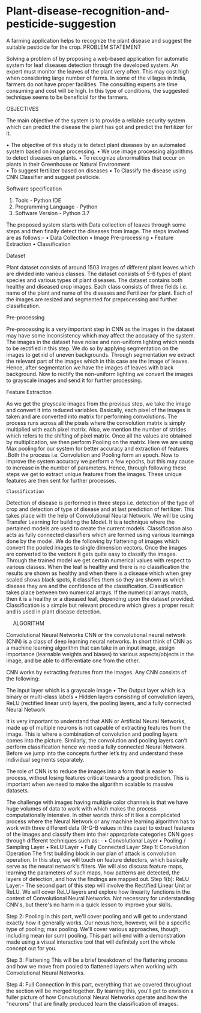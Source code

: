# Plant-disease-recognition-and-pesticide-suggestion
A farming application helps to recognize the plant disease and suggest the suitable pesticide for the crop.
PROBLEM STATEMENT

Solving a problem of by proposing a web-based application for automatic system for leaf diseases detection through the developed system.  An expert must monitor the leaves of the plant very often. This may cost high when considering large number of farms. In some of the villages in India, farmers do not have proper facilities. The consulting experts are time consuming and cost will be high. In this type of conditions, the suggested technique seems to be beneficial for the farmers.     

OBJECTIVES
		
The main objective of the system is to provide a reliable security system which can predict the disease the plant has got and predict the fertilizer for it.

•	The objective of this study is to detect plant diseases by an automated system based on image processing.
•	We use image processing algorithms to detect diseases on plants.
•	To recognize abnormalities that occur on plants in their Greenhouse or Natural Environment  
•	To suggest fertilizer based on diseases
•	To Classify the disease using CNN Classifier and suggest pesticide.

 Software specification
	
1)	Tools - Python IDE
2)	Programming Language - Python
3)	Software Version - Python 3.7

The proposed system starts with Data collection of leaves through some steps and then finally detect the diseases from image. The steps involved are as follows:-
•	Data Collection
•	Image Pre-processing
•	Feature Extraction
•	Classification

Dataset

Plant dataset consists of around 1503 images of different plant leaves which are divided into various classes. The dataset consists of 5-6 types of plant species and various types of plant diseases. The dataset contains both healthy and diseased crop images. Each class consists of three fields i.e. name of the plant and name of the diseases and Fertilizer for plant. Each of the images are resized and segmented for preprocessing and further classification.

Pre-processing

Pre-processing is a very important step in CNN as the images in the dataset may have some inconsistency which may affect the accuracy of the system. The images in the dataset have noise and non-uniform lighting which needs to be rectified in this step. We do so by applying segmentation on the images to get rid of uneven backgrounds. Through segmentation we extract the relevant part of the images which in this case are the image of leaves. Hence, after segmentation we have the images of leaves with black background. Now to rectify the non-uniform lighting we convert the images to grayscale images and send it for further processing.






Feature Extraction

As we get the greyscale images from the previous step, we take the image and convert it into reduced variables. Basically, each pixel of the images is taken and are converted into matrix for performing convolutions. The process runs across all the pixels where the convolution matrix is simply multiplied with each pixel matrix. Also, we mention the number of strides which refers to the shifting of pixel matrix. Once all the values are obtained by multiplication, we then perform Pooling on the matrix. Here we are using Max pooling for our system for better accuracy and extraction of features .Both the process i.e. Convolution and Pooling form an epoch. Now to improve the system accuracy we perform a few epochs, but this may cause to increase in the number of parameters. Hence, through following these steps we get to extract unique features from the images. These unique features are then sent for further processes.

	
	Classification

Detection of disease is performed in three steps i.e. detection of the type of crop and detection of type of disease and at last prediction of fertilizer. This takes place with the help of Convolutional Neural Network. We will be using Transfer Learning for building the Model. It is a technique where the pertained models are used to create the current models. Classification also acts as fully connected classifiers which are formed using various learnings done by the model. We do the following by flattening of images which convert the pooled images to single dimension vectors. Once the images are converted to the vectors it gets quite easy to classify the images. Through the trained model we get certain numerical values with respect to various classes. When the leaf is healthy and there is no classification the results are shown as healthy and when there is a disease which when grey scaled shows black spots, it classifies them so they are shown as which disease they are and the confidence of the classification. Classification takes place between two numerical arrays. If the numerical arrays match, then it is a healthy or a diseased leaf, depending upon the dataset provided. Classification is a simple but relevant procedure which gives a proper result and is used in plant disease detection. 


 
ALGORITHM

Convolutional Neural Networks
CNN or the convolutional neural network (CNN) is a class of deep learning neural networks. In short think of CNN as a machine learning algorithm that can take in an input image, assign importance (learnable weights and biases) to various aspects/objects in the image, and be able to differentiate one from the other.

CNN works by extracting features from the images. Any CNN consists of the following:

The input layer which is a grayscale image
•	The Output layer which is a binary or multi-class labels
•	Hidden layers consisting of convolution layers, ReLU (rectified linear unit) layers, the pooling layers, and a fully connected Neural Network

It is very important to understand that ANN or Artificial Neural Networks, made up of multiple neurons is not capable of extracting features from the image. This is where a combination of convolution and pooling layers comes into the picture. Similarly, the convolution and pooling layers can’t perform classification hence we need a fully connected Neural Network. Before we jump into the concepts further let’s try and understand these individual segments separately.

The role of CNN is to reduce the images into a form that is easier to process, without losing features critical towards a good prediction. This is important when we need to make the algorithm scalable to massive datasets.

The challenge with images having multiple color channels is that we have huge volumes of data to work with which makes the process computationally intensive. In other worlds think of it like a complicated process where the Neural Network or any machine learning algorithm has to work with three different data (R-G-B values in this case) to extract features of the images and classify them into their appropriate categories
CNN goes through different techniques such as: -
•	Convolutional Layer
•	Pooling / Sampling Layer
•	ReLU Layer
•	Fully Connected Layer
Step 1: Convolution Operation
The first building block in our plan of attack is convolution operation. In this step, we will touch on feature detectors, which basically serve as the neural network's filters. We will also discuss feature maps, learning the parameters of such maps, how patterns are detected, the layers of detection, and how the findings are mapped out.
Step 1(b): ReLU Layer:- 
The second part of this step will involve the Rectified Linear Unit or ReLU. We will cover ReLU layers and explore how linearity functions in the context of Convolutional Neural Networks. Not necessary for understanding CNN's, but there's no harm in a quick lesson to improve your skills.

Step 2: Pooling
In this part, we'll cover pooling and will get to understand exactly how it generally works. Our nexus here, however, will be a specific type of pooling; max pooling. We'll cover various approaches, though, including mean (or sum) pooling. This part will end with a demonstration made using a visual interactive tool that will definitely sort the whole concept out for you. 

Step 3: Flattening
This will be a brief breakdown of the flattening process and how we move from pooled to flattened layers when working with Convolutional Neural Networks.

Step 4: Full Connection
In this part, everything that we covered throughout the section will be merged together. By learning this, you'll get to envision a fuller picture of how Convolutional Neural Networks operate and how the "neurons" that are finally produced learn the classification of images.








